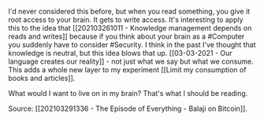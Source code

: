 I'd never considered this before, but when you read something, you give it root access to your brain. It gets to write access. It's interesting to apply this to the idea that [[202103261011 - Knowledge management depends on reads and writes]] because if you think about your brain as a #Computer you suddenly have to consider #Security. I think in the past I've thought that knowledge is neutral, but this idea blows that up. [[03-03-2021 - Our language creates our reality]] - not just what we say but what we consume. This adds a whole new layer to my experiment [[Limit my consumption of books and articles]]. 

What would I want to live on in my brain? That's what I should be reading. 

Source: [[202103291336 - The Episode of Everything - Balaji on Bitcoin]]. 